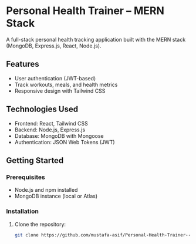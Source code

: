 # Personal Health Trainer – MERN Stack

A full-stack personal health tracking application built with the MERN stack (MongoDB, Express.js, React, Node.js).

## Features

- User authentication (JWT-based)
- Track workouts, meals, and health metrics
- Responsive design with Tailwind CSS

## Technologies Used

- Frontend: React, Tailwind CSS
- Backend: Node.js, Express.js
- Database: MongoDB with Mongoose
- Authentication: JSON Web Tokens (JWT)

## Getting Started

### Prerequisites

- Node.js and npm installed
- MongoDB instance (local or Atlas)

### Installation

1. Clone the repository:
   ```bash
   git clone https://github.com/mustafa-asif/Personal-Health-Trainer---MERN.git
